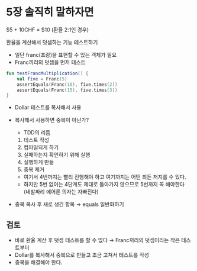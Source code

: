 # 5장 솔직히 말하자면

$5 + 10CHF = $10 (환율 2:1인 경우)

환율을 계산해서 덧셈하는 기능 테스트하기

- 일단 franc(프랑)을 표현할 수 있는 객체가 필요
- Franc끼리의 덧셈을 먼저 테스트

```kotlin
fun testFrancMultiplication() {
	val five = Franc(5)
	assertEquals(Franc(10), five.times(2))
	assertEquals(Franc(15), five.times(3))
}
```

- Dollar 테스트를 복사해서 사용
- 복사해서 사용하면 중복이 아닌가?
    - TDD의 리듬
    1. 테스트 작성
    2. 컴파일되게 하기
    3. 실패하는지 확인하기 위해 실행
    4. 실행하게 만듦
    5. 중복 제거
    - 여기서 4번까지는 빨리 진행해야 하고 여기까지는 어떤 죄든 저지를 수 있다.
    - 하지만 5번 없이는 4단계도 제대로 돌아가지 않으므로 5번까지 꼭 해야한다 (네발짜리 에어론 의자는 자빠진다)

- 중복 복사 후 새로 생긴 항목 → equals 일반화하기

## 검토

- 바로 환율 계산 후 덧셈 테스트를 할 수 없다 → Franc끼리의 덧셈이라는 작은 테스트부터
- Dollar를 복사해서 중복으로 만들고 조금 고쳐서 테스트를 작성
- 중복을 해결해야 한다.

